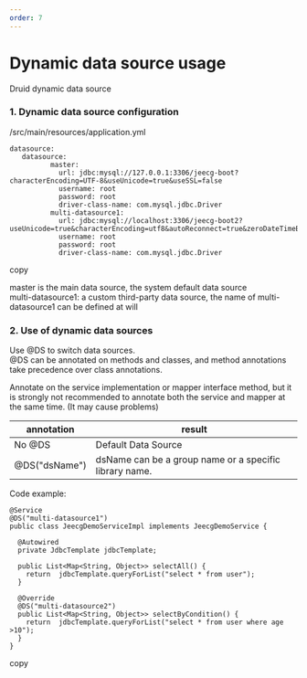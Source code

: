 ```yaml
---
order: 7
---
```


# Dynamic data source usage

Druid dynamic data source

### 1\. Dynamic data source configuration

/src/main/resources/application.yml

```
datasource:
   datasource:
          master:
            url: jdbc:mysql://127.0.0.1:3306/jeecg-boot?characterEncoding=UTF-8&useUnicode=true&useSSL=false
            username: root
            password: root
            driver-class-name: com.mysql.jdbc.Driver
          multi-datasource1:
            url: jdbc:mysql://localhost:3306/jeecg-boot2?useUnicode=true&characterEncoding=utf8&autoReconnect=true&zeroDateTimeBehavior=convertToNull&transformedBitIsBoolean=true
            username: root
            password: root
            driver-class-name: com.mysql.jdbc.Driver

```

copy

master is the main data source, the system default data source  
multi-datasource1: a custom third-party data source, the name of multi-datasource1 can be defined at will

### 2\. Use of dynamic data sources

Use @DS to switch data sources.  
@DS can be annotated on methods and classes, and method annotations take precedence over class annotations.

Annotate on the service implementation or mapper interface method, but it is strongly not recommended to annotate both the service and mapper at the same time. (It may cause problems)

| annotation    | result                                                 |
| ------------- | ------------------------------------------------------ |
| No @DS        | Default Data Source                                    |
| @DS("dsName") | dsName can be a group name or a specific library name. |

Code example:

```
@Service
@DS("multi-datasource1")
public class JeecgDemoServiceImpl implements JeecgDemoService {

  @Autowired
  private JdbcTemplate jdbcTemplate;

  public List<Map<String, Object>> selectAll() {
    return  jdbcTemplate.queryForList("select * from user");
  }

  @Override
  @DS("multi-datasource2")
  public List<Map<String, Object>> selectByCondition() {
    return  jdbcTemplate.queryForList("select * from user where age >10");
  }
}
```

copy
